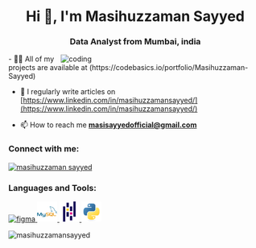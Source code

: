 
<h1 align="center">Hi 👋, I'm Masihuzzaman Sayyed</h1>
<h3 align="center">Data Analyst from Mumbai, india</h3>
<img align = 'right' alt = 'coding' width = '400' src = https://media0.giphy.com/media/v1.Y2lkPTc5MGI3NjExdm1pMm9wd3J4Zm5ubHMzNnoxOG9kYXhzeDgwamN5bTlnZnNha3czdyZlcD12MV9pbnRlcm5hbF9naWZfYnlfaWQmY3Q9Zw/Ws6T5PN7wHv3cY8xy8/giphy.gif >
- 👨‍💻 All of my projects are available at (https://codebasics.io/portfolio/Masihuzzaman-Sayyed)

- 📝 I regularly write articles on [https://www.linkedin.com/in/masihuzzamansayyed/](https://www.linkedin.com/in/masihuzzamansayyed/)

- 📫 How to reach me **masisayyedofficial@gmail.com**


<h3 align="left">Connect with me:</h3>
<p align="left">
<a href="https://linkedin.com/in/masihuzzaman sayyed" target="blank"><img align="center" src="https://raw.githubusercontent.com/rahuldkjain/github-profile-readme-generator/master/src/images/icons/Social/linked-in-alt.svg" alt="masihuzzaman sayyed" height="30" width="40" /></a>
</p>

<h3 align="left">Languages and Tools:</h3>
<p align="left"> <a href="https://www.figma.com/" target="_blank" rel="noreferrer"> <img src="https://www.vectorlogo.zone/logos/figma/figma-icon.svg" alt="figma" width="40" height="40"/> </a> <a href="https://www.mysql.com/" target="_blank" rel="noreferrer"> <img src="https://raw.githubusercontent.com/devicons/devicon/master/icons/mysql/mysql-original-wordmark.svg" alt="mysql" width="40" height="40"/> </a> <a href="https://pandas.pydata.org/" target="_blank" rel="noreferrer"> <img src="https://raw.githubusercontent.com/devicons/devicon/2ae2a900d2f041da66e950e4d48052658d850630/icons/pandas/pandas-original.svg" alt="pandas" width="40" height="40"/> </a> <a href="https://www.python.org" target="_blank" rel="noreferrer"> <img src="https://raw.githubusercontent.com/devicons/devicon/master/icons/python/python-original.svg" alt="python" width="40" height="40"/> </a> </p>

<p><img align="center" src="https://github-readme-stats.vercel.app/api/top-langs?username=masihuzzamansayyed&show_icons=true&locale=en&layout=compact" alt="masihuzzamansayyed" /></p>

